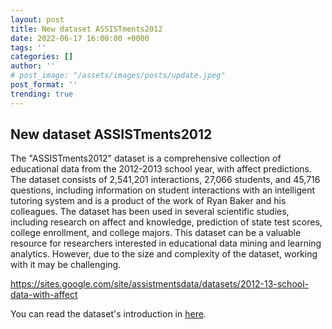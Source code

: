 ```yaml
---
layout: post
title: New dataset ASSISTments2012
date: 2022-06-17 16:00:00 +0000
tags: ''
categories: []
author: ''
# post_image: "/assets/images/posts/update.jpeg"
post_format: ''
trending: true
---
```

## New dataset ASSISTments2012
The "ASSISTments2012" dataset is a comprehensive collection of educational data from the 2012-2013 school year, with affect predictions. The dataset consists of 2,541,201 interactions, 27,066 students, and 45,716 questions, including information on student interactions with an intelligent tutoring system and is a product of the work of Ryan Baker and his colleagues. The dataset has been used in several scientific studies, including research on affect and knowledge, prediction of state test scores, college enrollment, and college majors. This dataset can be a valuable resource for researchers interested in educational data mining and learning analytics. However, due to the size and complexity of the dataset, working with it may be challenging.

https://sites.google.com/site/assistmentsdata/datasets/2012-13-school-data-with-affect

You can read the dataset's introduction in [here](https://pykt-toolkit.readthedocs.io/en/latest/datasets.html#assistments2012).
